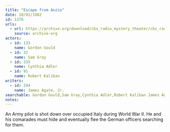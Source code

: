 ```yaml
---
title: "Escape from Anzio"
date: 10/01/1982
id: 1376
urls: 
  - url: https://archive.org/download/cbs_radio_mystery_theater/cbs_radio_mystery_theater-1351-1399.zip/cbs_radio_mystery_theater-1351-1399%2Fcbsrmt_1376_escape_from_anzio.mp3
    source: archive-org
actors:  
  - id: 133
    name: Gordon Gould  
  - id: 32
    name: Sam Gray  
  - id: 335
    name: Cynthia Adler  
  - id: 91
    name: Robert Kaliban
writers:  
  - id: 294
    name: James Agate, Jr.
searchable: Gordon Gould,Sam Gray,Cynthia Adler,Robert Kaliban James Agate, Jr.
notes:  
---
```

An Army pilot is shot down over occupied Italy during World War II. He and his comarades must hide and eventually flee the German officers searching for them.